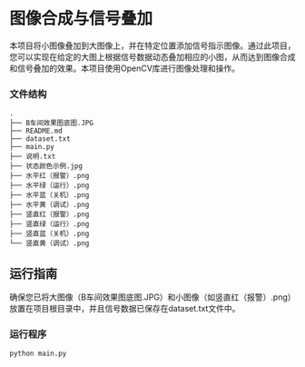 # 图像合成与信号叠加

本项目将小图像叠加到大图像上，并在特定位置添加信号指示图像。通过此项目，您可以实现在给定的大图上根据信号数据动态叠加相应的小图，从而达到图像合成和信号叠加的效果。本项目使用OpenCV库进行图像处理和操作。

### 文件结构

```shell
.
├── B车间效果图底图.JPG
├── README.md
├── dataset.txt
├── main.py
├── 说明.txt
├── 状态颜色示例.jpg
├── 水平红（报警）.png
├── 水平绿（运行）.png
├── 水平蓝（关机）.png
├── 水平黄（调试）.png
├── 竖直红（报警）.png
├── 竖直绿（运行）.png
├── 竖直蓝（关机）.png
└── 竖直黄（调试）.png
```

## 运行指南

确保您已将大图像（B车间效果图底图.JPG）和小图像（如竖直红（报警）.png）放置在项目根目录中，并且信号数据已保存在dataset.txt文件中。

### 运行程序

```shell
python main.py
```